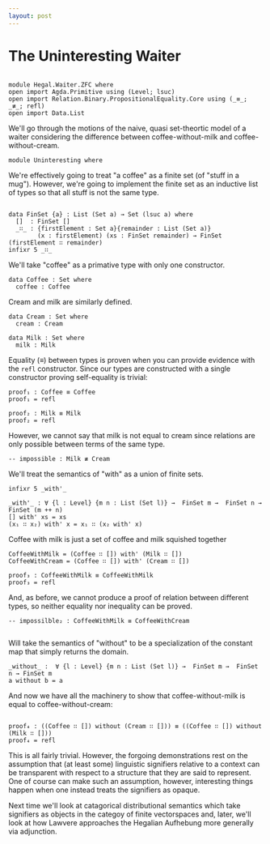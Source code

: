 ```yaml
---
layout: post
---
```


# The Uninteresting Waiter
```

module Hegal.Waiter.ZFC where 
open import Agda.Primitive using (Level; lsuc)
open import Relation.Binary.PropositionalEquality.Core using (_≡_; _≢_; refl)
open import Data.List

```
We'll go through the motions of the naive, quasi set-theortic model of a waiter considering the difference between coffee-without-milk and coffee-without-cream.
```
module Uninteresting where

```
We're effectively going to treat "a coffee" as a finite set (of "stuff in a mug").  However, we're going to implement the finite set as an inductive list of types so that all stuff is not the same type.
```

data FinSet {a} : List (Set a) → Set (lsuc a) where
  []  : FinSet []
  _∷_ : {firstElement : Set a}{remainder : List (Set a)}
        (x : firstElement) (xs : FinSet remainder) → FinSet (firstElement ∷ remainder)
infixr 5 _∷_
```
 We'll take "coffee" as a primative type with only one constructor.
```
data Coffee : Set where
  coffee : Coffee

```
Cream and milk are similarly defined.
```
data Cream : Set where
  cream : Cream
  
data Milk : Set where
  milk : Milk

```
Equality (≡) between types is proven when you can provide evidence with the `refl` constructor. Since our types are constructed with a single constructor proving self-equality is trivial:
```
proof₁ : Coffee ≡ Coffee
proof₁ = refl

proof₂ : Milk ≡ Milk
proof₂ = refl

```
However, we cannot say that milk is not equal to cream since relations are only possible between terms of the same type.
```
-- impossible : Milk ≢ Cream

```
We'll treat the semantics of "with" as a union of finite sets. 
```
infixr 5 _with'_

_with'_ : ∀ {l : Level} {m n : List (Set l)} →  FinSet m →  FinSet n → FinSet (m ++ n)
[] with' xs = xs
(x₁ ∷ x₂) with' x = x₁ ∷ (x₂ with' x)
```
Coffee with milk is just a set of coffee and milk squished together

```
CoffeeWithMilk = (Coffee ∷ []) with' (Milk ∷ [])
CoffeeWithCream = (Coffee ∷ []) with' (Cream ∷ [])

proof₃ : CoffeeWithMilk ≡ CoffeeWithMilk
proof₃ = refl
```
And, as before, we cannot produce a proof of relation between different types, so neither equality nor inequality can be proved.
```
-- impossilble₂ : CoffeeWithMilk ≡ CoffeeWithCream


```
Will take the semantics of "without" to be a specialization of the constant map that simply returns the domain.
```
_without_ :  ∀ {l : Level} {m n : List (Set l)} →  FinSet m →  FinSet n → FinSet m
a without b = a
```
And now we have all the machinery to show that coffee-without-milk is equal to coffee-without-cream:
```

proof₄ : ((Coffee ∷ []) without (Cream ∷ [])) ≡ ((Coffee ∷ []) without (Milk ∷ []))
proof₄ = refl

```

This is all fairly trivial.  However, the forgoing demonstrations rest on the assumption that (at least some) linguistic signifiers relative to a context can be transparent with respect to a structure that they are said to represent.  One of course can make such an assumption, however, interesting things happen when one instead treats the signifiers as opaque.

Next time we'll look at catagorical distributional semantics which take signifiers as objects in the categoy of finite vectorspaces and, later, we'll look at how Lawvere approaches the Hegalian Aufhebung more generally via adjunction.

